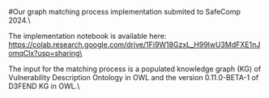 #Our graph matching process implementation submited to SafeComp 2024.\

The implementation notebook is available here: https://colab.research.google.com/drive/1Fi9W18GzxL_H99lwU3MdFXE1nJomqClx?usp=sharing\

The input for the matching process is a populated knowledge graph (KG) of Vulnerability Description Ontology in OWL and the version 0.11.0-BETA-1 of D3FEND KG in OWL.\
